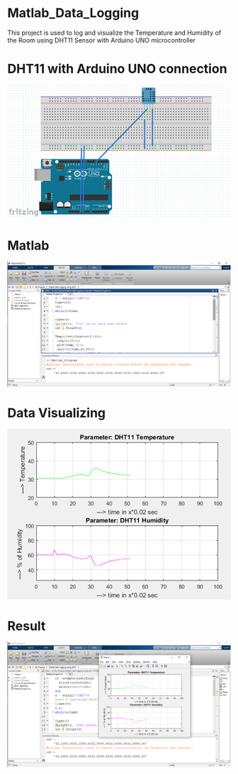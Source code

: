 # Matlab_Data_Logging
This project is used to log and visualize the Temperature and Humidity of the Room using DHT11 Sensor with Arduino UNO microcontroller
# DHT11 with Arduino UNO connection
![Circuit Connection](https://github.com/Vignesht105/Matlab_Data_Logging/blob/master/Images/Circuit_design.png)

# Matlab 
![matlab](https://github.com/Vignesht105/Matlab_Data_Logging/blob/master/Images/matlab.png)

# Data Visualizing
![data](https://github.com/Vignesht105/Matlab_Data_Logging/blob/master/Images/Plot.png)

# Result
![result](https://github.com/Vignesht105/Matlab_Data_Logging/blob/master/Images/Output.png)
